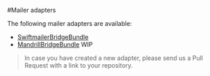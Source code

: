 #Mailer adapters

The following mailer adapters are available:

* [SwiftmailerBridgeBundle](https://github.com/BenGorUser/SwiftMailerBridgeBundle)
* [MandrillBridgeBundle](https://github.com/BenGorUser/SwiftMailerBridgeBundle) WIP

> In case you have created a new adapter, please send us a Pull Request with a link to your repository.
